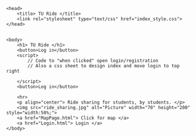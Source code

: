 <!DOCTYPE html>
<html>

    <head>
        <title> TU Ride </title>
        <link rel="stylesheet" type="text/css" href="index_style.css">
    </head>


    <body>
        <h1> TU Ride </h1>
        <button>Log in</button>
        <script>
            // Code to "when clicked" open login/registration
            // Also a css sheet to design index and move login to top right

        </script>
        <button>Log in</button>

        <hr> 
        <p align="center"> Ride sharing for students, by students. </p>
        <img src="ride_sharing.jpg" alt="Picture" width="70" height="200" style="width:50%;">
        <a href="MapPage.html"> Click for map </a>
        <a href="Login.html"> Login </a>
    </body>

</html>
